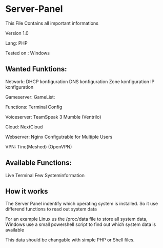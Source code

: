 # Server-Panel
This File Contains all important informations

Version 1.0

Lang: PHP

Tested on : Windows


## Wanted Funktions:
Network:
 DHCP konfiguration
 DNS konfiguration
 Zone konfiguration
 IP konfiguration

Gameserver:
 GameList:
  
 Functions:
  Terminal
  Config

Voiceserver:
 TeamSpeak 3
 Mumble
 (Ventrilo)

Cloud:
 NextCloud

Webserver:
 Nginx
  Configutrable for Multiple Users

VPN:
 Tinc(Meshed)
 (OpenVPN)


## Available Functions:
Live Terminal
Few Systeminformation


## How it works
The Server Panel indentify which operating system is installed.
So it use differend functions to read out system data

For an example Linux us the /proc/data file to store all 
system data, Windows use a small powershell script to find
out which system data is available

This data should be changable with simple PHP or Shell files.

